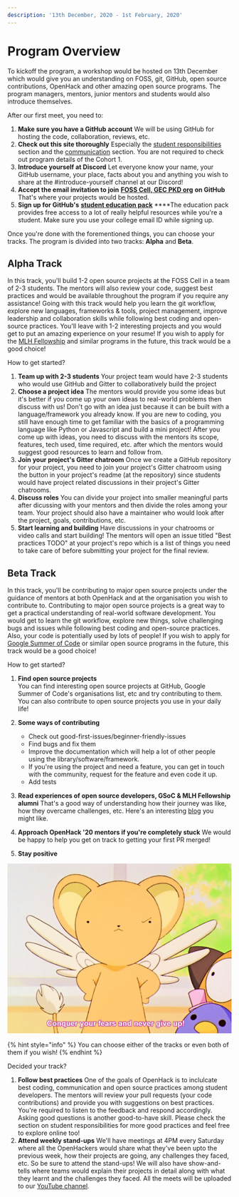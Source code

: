 ```yaml
---
description: '13th December, 2020 - 1st February, 2020'
---
```


# Program Overview

To kickoff the program, a workshop would be hosted on 13th December which would give you an understanding on FOSS, git, GitHub, open source contributions, OpenHack and other amazing open source programs. The program managers, mentors, junior mentors and students would also introduce themselves.

After our first meet, you need to:

1. **Make sure you have a GitHub account** We will be using GitHub for hosting the code, collaboration, reviews, etc. 
2. **Check out this site thoroughly** Especially the [student responsibilities](https://openhack.gitbook.io/openhack-20/responsibilities/students) section and the [communication](https://openhack.gitbook.io/openhack-20/cohort-2/communication) section. You are not required to check out program details of the Cohort 1. 
3. **Introduce yourself at Discord** Let everyone know your name, your GitHub username, your place, facts about you and anything you wish to share at the \#introduce-yourself channel at our Discord! 
4. **Accept the email invitation to join** [**FOSS Cell, GEC PKD org**](https://github.com/FOSS-Cell-GECPKD) **on GitHub** That's where your projects would be hosted. 
5. **Sign up for GitHub's** [**student education pack**](https://education.github.com/pack) ****The education pack provides free access to a lot of really helpful resources while you're a student. Make sure you use your college email ID while signing up.

Once you're done with the forementioned things, you can choose your tracks. The program is divided into two tracks: **Alpha** and **Beta**.

## Alpha Track

In this track, you'll build 1-2 open source projects at the FOSS Cell in a team of 2-3 students. The mentors will also review your code, suggest best practices and would be available throughout the program if you require any assistance! Going with this track would help you learn the git workflow, explore new languages, frameworks & tools, project management, improve leadership and collaboration skills while following best coding and open-source practices. You'll leave with 1-2 interesting projects and you would get to put an amazing experience on your resume! If you wish to apply for the [MLH Fellowship](https://fellowship.mlh.io/) and similar programs in the future, this track would be a good choice!

How to get started?

1. **Team up with 2-3 students** Your project team would have 2-3 students who would use GitHub and Gitter to collaboratively build the project 
2. **Choose a project idea** The mentors would provide you some ideas but it's better if you come up your own ideas to real-world problems then discuss with us! Don't go with an idea just because it can be built with a language/framework you already know. If you are new to coding, you still have enough time to get familiar with the basics of a programming language like Python or Javascript and build a mini project! After you come up with ideas, you need to discuss with the mentors its scope, features, tech used, time required, etc. after which the mentors would suggest good resources to learn and follow from. 
3. **Join your project's Gitter chatroom** Once we create a GitHub repository for your project, you need to join your project's Gitter chatroom using the button in your project's readme \(at the repository\) since students would have project related discussions in their project's Gitter chatrooms. 
4. **Discuss roles** You can divide your project into smaller meaningful parts after dicussing with your mentors and then divide the roles among your team. Your project should also have a maintainer who would look after the project, goals, contributions, etc. 
5. **Start learning and building** Have discussions in your chatrooms or video calls and start building! The mentors will open an issue titled "Best practices TODO" at your project's repo which is a list of things you need to take care of before submitting your project for the final review.

## Beta Track

In this track, you'll be contributing to major open source projects under the guidance of mentors at both OpenHack and at the organisation you wish to contribute to. Contributing to major open source projects is a great way to get a practical understanding of real-world software development. You would get to learn the git workflow, explore new things, solve challenging bugs and issues while following best coding and open-source practices. Also, your code is potentially used by lots of people! If you wish to apply for [Google Summer of Code](https://summerofcode.withgoogle.com/) or similar open source programs in the future, this track would be a good choice!

How to get started?

1. **Find open source projects**  
   You can find interesting open source projects at GitHub, Google Summer of Code's organisations list, etc and try contributing to them. You can also contribute to open source projects you use in your daily life!

2. **Some ways of contributing**
   * Check out good-first-issues/beginner-friendly-issues
   * Find bugs and fix them
   * Improve the documentation which will help a lot of other people using the library/software/framework.
   * If you're using the project and need a feature, you can get in touch with the community, request for the feature and even code it up.
   * Add tests 
3. **Read experiences of open source developers, GSoC & MLH Fellowship alumni** That's a good way of understanding how their journey was like, how they overcame challenges, etc. Here's an interesting [blog](https://www.cncf.io/spotlights/cncf-maintainer-spotlight-goutham-veeramachaneni/) you might like. 
4. **Approach OpenHack '20 mentors if you're completely stuck** We would be happy to help you get on track to getting your first PR merged! 
5. **Stay positive**

![](../.gitbook/assets/never-give-up.jpeg)

{% hint style="info" %}
You can choose either of the tracks or even both of them if you wish!
{% endhint %}

Decided your track?

1. **Follow best practices** One of the goals of OpenHack is to inclulcate best coding, communication and open source practices among student developers. The mentors will review your pull requests \(your code contributions\) and provide you with suggestions on best practices. You're required to listen to the feedback and respond accordingly. Asking good questions is another good-to-have skill. Please check the section on student responsibilities for more good practices and feel free to explore online too! 
2. **Attend weekly stand-ups** We'll have meetings at 4PM every Saturday where all the OpenHackers would share what they've been upto the previous week, how their projects are going, any challenges they faced, etc. So be sure to attend the stand-ups! We will also have show-and-tells where teams would explain their projects in detail along with what they learnt and the challenges they faced. All the meets will be uploaded to our [YouTube channel](https://www.youtube.com/channel/UCWFTHKmCRTlBx-XWhHuGSKg).

